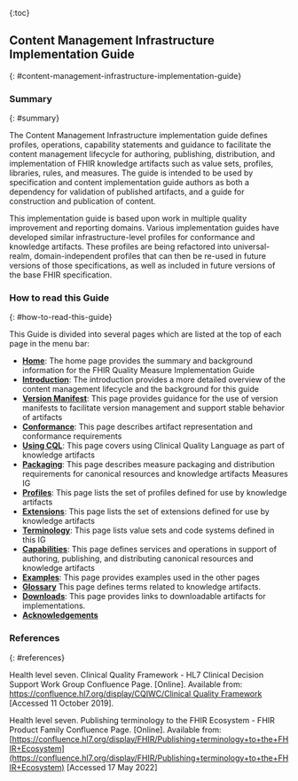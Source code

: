 

{:toc}

<!-- Ballot content markers
Where possible, new and updated content will be highlighted with green text and background.
{:.new-content}

<div markdown="1" class="bg-info">

{{ site.data.package-list.list[0].desc }}

</div>
-->

## Content Management Infrastructure Implementation Guide
{: #content-management-infrastructure-implementation-guide}

### Summary
{: #summary}

The Content Management Infrastructure implementation guide defines profiles, operations, capability statements and guidance to facilitate the content management lifecycle for authoring, publishing, distribution, and implementation of FHIR knowledge artifacts such as value sets, profiles, libraries, rules, and measures. The guide is intended to be used by specification and content implementation guide authors as both a dependency for validation of published artifacts, and a guide for construction and publication of content.

This implementation guide is based upon work in multiple quality improvement and reporting domains. Various implementation guides have developed similar infrastructure-level profiles for conformance and knowledge artifacts. These profiles are being refactored into universal-realm, domain-independent profiles that can then be re-used in future versions of those specifications, as well as included in future versions of the base FHIR specification.

### How to read this Guide
{: #how-to-read-this-guide}

This Guide is divided into several pages which are listed at the top of each
page in the menu bar:

-  **[Home](index.html)**: The home page provides the summary and background information for the FHIR Quality Measure Implementation Guide
-  **[Introduction](introduction.html)**: The introduction provides a more detailed overview of the content management lifecycle and the background for this guide
-  **[Version Manifest](version-manifest.html)**: This page provides guidance for the use of version manifests to facilitate version management and support stable behavior of artifacts
-  **[Conformance](artifact-conformance.html)**: This page describes artifact representation and conformance requirements
-  **[Using CQL](using-cql.html)**: This page covers using Clinical Quality Language as part of knowledge artifacts
-  **[Packaging](packaging.html)**: This page describes measure packaging and distribution requirements for canonical resources and knowledge artifacts
Measures IG
-  **[Profiles](profiles.html)**: This page lists the set of profiles defined for use by knowledge artifacts
-  **[Extensions](extensions.html)**: This page lists the set of extensions defined for use by knowledge artifacts
-  **[Terminology](terminology.html)**: This page lists value sets and code systems defined in this IG
-  **[Capabilities](capabilities.html)**: This page defines services and operations in support of authoring, publishing, and distributing canonical resources and knowledge artifacts
-  **[Examples](examples.html)**: This page provides examples used in the other pages
-  **[Glossary](glossary.html)** This page defines terms related to knowledge artifacts.
-  **[Downloads](downloads.html)**: This page provides links to downloadable artifacts for implementations.
-  **[Acknowledgements](acknowledgements.html)**

### References
{: #references}

Health level seven. Clinical Quality Framework - HL7 Clinical Decision Support Work Group Confluence Page. [Online]. Available from: [https://confluence.hl7.org/display/CQIWC/Clinical Quality Framework](https://confluence.hl7.org/display/CQIWC/Clinical%20Quality%20Framework) [Accessed 11 October 2019].

Health level seven. Publishing terminology to the FHIR Ecosystem - FHIR Product Family Confluence Page. [Online]. Available from: [https://confluence.hl7.org/display/FHIR/Publishing+terminology+to+the+FHIR+Ecosystem](https://confluence.hl7.org/display/FHIR/Publishing+terminology+to+the+FHIR+Ecosystem) [Accessed 17 May 2022]
